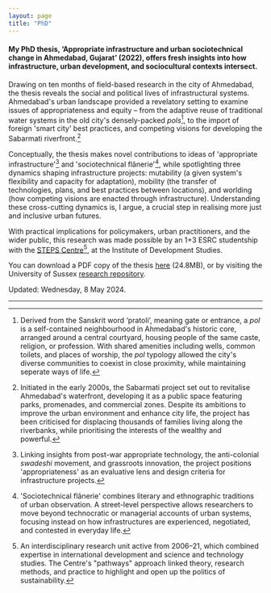 ```yaml
---  
layout: page
title: "PhD"
---  
```


#### My PhD thesis, ‘Appropriate infrastructure and urban sociotechnical change in Ahmedabad, Gujarat’ (2022), offers fresh insights into how infrastructure, urban development, and sociocultural contexts intersect.

Drawing on ten months of field-based research in the city of Ahmedabad, the thesis reveals the social and political lives of infrastructural systems. Ahmedabad's urban landscape provided a revelatory setting to examine issues of appropriateness and equity – from the adaptive reuse of traditional water systems in the old city's densely-packed *pols*[^1], to the import of foreign 'smart city' best practices, and competing visions for developing the Sabarmati riverfront.[^2]

Conceptually, the thesis makes novel contributions to ideas of 'appropriate infrastructure'[^3] and 'sociotechnical flânerie'[^4], while spotlighting three dynamics shaping infrastructure projects: mutability (a given system's flexibility and capacity for adaptation), mobility (the transfer of technologies, plans, and best practices between locations), and worlding (how competing visions are enacted through infrastructure). Understanding these cross-cutting dynamics is, I argue, a crucial step in realising more just and inclusive urban futures.

With practical implications for policymakers, urban practitioners, and the wider public, this research was made possible by an 1+3 ESRC studentship with the [STEPS Centre](https://steps-centre.org/)[^5], at the Institute of Development Studies.

You can download a PDF copy of the thesis [here](https://files.justinpickard.net/pdfs/mutability-mobility-worlding.pdf) (24.8MB), or by visiting the University of Sussex [research repository](https://sro.sussex.ac.uk/id/eprint/106225/).

Updated: Wednesday, 8 May 2024.

---

[^1]: Derived from the Sanskrit word ‘pratoli’, meaning gate or entrance, a *pol* is a self-contained neighbourhood in Ahmedabad's historic core, arranged around a central courtyard, housing people of the same caste, religion, or profession. With shared amenities including wells, common toilets, and places of worship, the *pol* typology allowed the city's diverse communities to coexist in close proximity, while maintaining seperate ways of life.

[^2]: Initiated in the early 2000s, the Sabarmati project set out to revitalise Ahmedabad's waterfront, developing it as a public space featuring parks, promenades, and commercial zones. Despite its ambitions to improve the urban environment and enhance city life, the project has been criticised for displacing thousands of families living along the riverbanks, while prioritising the interests of the wealthy and powerful.

[^3]: Linking insights from post-war appropriate technology, the anti-colonial _swadeshi_ movement, and grassroots innovation, the project positions 'appropriateness' as an evaluative lens and design criteria for infrastructure projects.

[^4]: 'Sociotechnical flânerie' combines literary and ethnographic traditions of urban observation. A street-level perspective allows researchers to move beyond technocratic or managerial accounts of urban systems, focusing instead on how infrastructures are experienced, negotiated, and contested in everyday life.

[^5]: An interdisciplinary research unit active from 2006–21, which combined expertise in international development and science and technology studies. The Centre's "pathways" approach linked theory, research methods, and practice to highlight and open up the politics of sustainability.